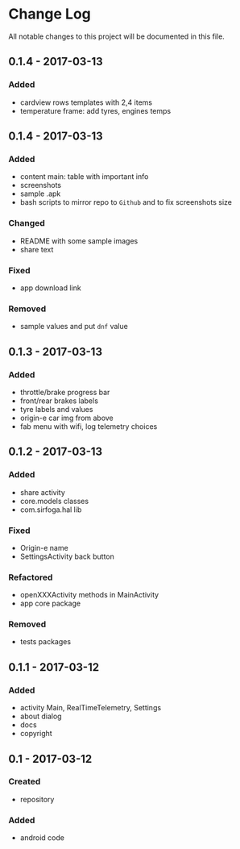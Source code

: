 # Change Log
All notable changes to this project will be documented in this file.

## 0.1.4 - 2017-03-13

### Added
- cardview rows templates with 2,4 items
- temperature frame: add tyres, engines temps

## 0.1.4 - 2017-03-13

### Added
- content main: table with important info
- screenshots
- sample .apk
- bash scripts to mirror repo to `Github` and to fix screenshots size 

### Changed
- README with some sample images
- share text

### Fixed
- app download link

### Removed
- sample values and put `dnf` value

## 0.1.3 - 2017-03-13

### Added
- throttle/brake progress bar
- front/rear brakes labels
- tyre labels and values
- origin-e car img from above
- fab menu with wifi, log telemetry choices

## 0.1.2 - 2017-03-13

### Added
- share activity
- core.models classes
- com.sirfoga.hal lib

### Fixed
- Origin-e name
- SettingsActivity back button

### Refactored
- openXXXActivity methods in MainActivity
- app core package

### Removed
- tests packages

## 0.1.1 - 2017-03-12

### Added
- activity Main, RealTimeTelemetry, Settings
- about dialog
- docs
- copyright

## 0.1 - 2017-03-12

### Created
- repository

### Added
- android code
